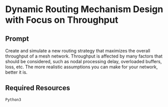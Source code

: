 # Dynamic Routing Mechanism Design with Focus on Throughput

## Prompt
Create  and  simulate  a  new routing  strategy  that  maximizes  the  overall  throughput  of  a  mesh  network.
Throughput  is  affected  by
many  factors  that  should  be  considered,  such  as  nodal  processing  delay,
overloaded buffers, loss, etc. The more realistic assumptions you can make for your network, better it is.

## Required Resources
```
Python3
```
